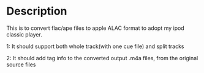 # Description
This is to convert flac/ape files to apple ALAC format to adopt my ipod
classic player.

1: It should support both whole track(with one cue file) and split tracks

2: It should add tag info to the converted output .m4a files, from the
original source files
